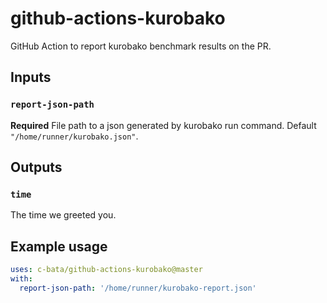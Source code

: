 # github-actions-kurobako

GitHub Action to report kurobako benchmark results on the PR.

## Inputs

### `report-json-path`

**Required** File path to a json generated by kurobako run command. Default `"/home/runner/kurobako.json"`.

## Outputs

### `time`

The time we greeted you.

## Example usage

```yaml
uses: c-bata/github-actions-kurobako@master
with:
  report-json-path: '/home/runner/kurobako-report.json'
```

